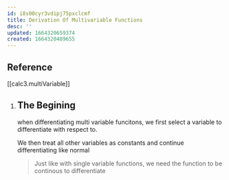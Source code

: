 ```yaml
---
id: i8s00cyr3vdipj75pxclcmf
title: Derivation Of Multivariable Functions
desc: ''
updated: 1664320659374
created: 1664320489655
---
```


## Reference
[[calc3.multiVariable]]

1. ## The Begining
    when differentiating multi variable funcitons, we first select a variable to differentiate with respect to.

    We then treat all other variables as constants and continue differentiating like normal

    > Just like with single variable functions, we need the function to be continous to differentiate
